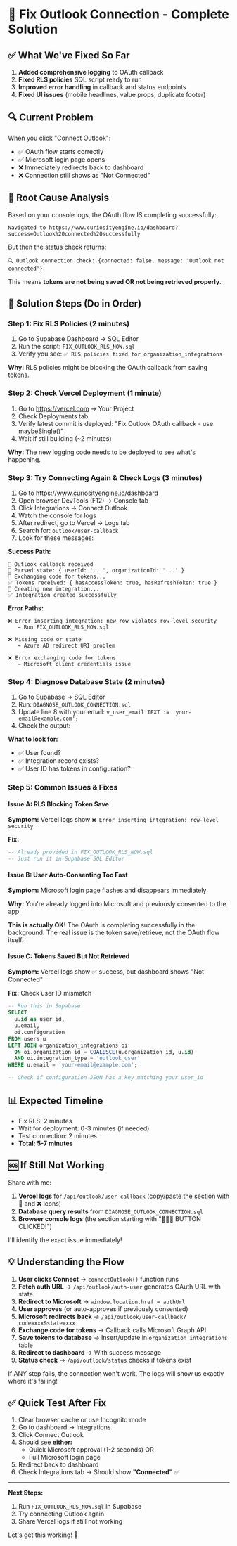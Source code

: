 # 🎯 Fix Outlook Connection - Complete Solution

## ✅ What We've Fixed So Far

1. **Added comprehensive logging** to OAuth callback
2. **Fixed RLS policies** SQL script ready to run
3. **Improved error handling** in callback and status endpoints
4. **Fixed UI issues** (mobile headlines, value props, duplicate footer)

## 🔍 Current Problem

When you click "Connect Outlook":
- ✅ OAuth flow starts correctly
- ✅ Microsoft login page opens
- ❌ Immediately redirects back to dashboard
- ❌ Connection still shows as "Not Connected"

## 🎯 Root Cause Analysis

Based on your console logs, the OAuth flow IS completing successfully:
```
Navigated to https://www.curiosityengine.io/dashboard?success=Outlook%20connected%20successfully
```

But then the status check returns:
```
🔍 Outlook connection check: {connected: false, message: 'Outlook not connected'}
```

This means **tokens are not being saved OR not being retrieved properly**.

## 🚀 Solution Steps (Do in Order)

### Step 1: Fix RLS Policies (2 minutes)

1. Go to Supabase Dashboard → SQL Editor
2. Run the script: `FIX_OUTLOOK_RLS_NOW.sql`
3. Verify you see: `✅ RLS policies fixed for organization_integrations`

**Why:** RLS policies might be blocking the OAuth callback from saving tokens.

### Step 2: Check Vercel Deployment (1 minute)

1. Go to https://vercel.com → Your Project
2. Check Deployments tab
3. Verify latest commit is deployed: "Fix Outlook OAuth callback - use maybeSingle()"
4. Wait if still building (~2 minutes)

**Why:** The new logging code needs to be deployed to see what's happening.

### Step 3: Try Connecting Again & Check Logs (3 minutes)

1. Go to https://www.curiosityengine.io/dashboard
2. Open browser DevTools (F12) → Console tab
3. Click Integrations → Connect Outlook
4. Watch the console for logs
5. After redirect, go to Vercel → Logs tab
6. Search for: `outlook/user-callback`
7. Look for these messages:

**Success Path:**
```
🔵 Outlook callback received
🔵 Parsed state: { userId: '...', organizationId: '...' }
🔵 Exchanging code for tokens...
✅ Tokens received: { hasAccessToken: true, hasRefreshToken: true }
🔵 Creating new integration...
✅ Integration created successfully
```

**Error Paths:**
```
❌ Error inserting integration: new row violates row-level security
   → Run FIX_OUTLOOK_RLS_NOW.sql

❌ Missing code or state
   → Azure AD redirect URI problem

❌ Error exchanging code for tokens
   → Microsoft client credentials issue
```

### Step 4: Diagnose Database State (2 minutes)

1. Go to Supabase → SQL Editor
2. Run: `DIAGNOSE_OUTLOOK_CONNECTION.sql`
3. Update line 8 with your email: `v_user_email TEXT := 'your-email@example.com';`
4. Check the output:

**What to look for:**
- ✅ User found?
- ✅ Integration record exists?
- ✅ User ID has tokens in configuration?

### Step 5: Common Issues & Fixes

#### Issue A: RLS Blocking Token Save
**Symptom:** Vercel logs show `❌ Error inserting integration: row-level security`

**Fix:**
```sql
-- Already provided in FIX_OUTLOOK_RLS_NOW.sql
-- Just run it in Supabase SQL Editor
```

#### Issue B: User Auto-Consenting Too Fast
**Symptom:** Microsoft login page flashes and disappears immediately

**Why:** You're already logged into Microsoft and previously consented to the app

**This is actually OK!** The OAuth is completing successfully in the background. The real issue is the token save/retrieve, not the OAuth flow itself.

#### Issue C: Tokens Saved But Not Retrieved
**Symptom:** Vercel logs show ✅ success, but dashboard shows "Not Connected"

**Fix:** Check user ID mismatch
```sql
-- Run this in Supabase
SELECT 
  u.id as user_id,
  u.email,
  oi.configuration
FROM users u
LEFT JOIN organization_integrations oi 
  ON oi.organization_id = COALESCE(u.organization_id, u.id)
  AND oi.integration_type = 'outlook_user'
WHERE u.email = 'your-email@example.com';

-- Check if configuration JSON has a key matching your user_id
```

## 📊 Expected Timeline

- Fix RLS: 2 minutes
- Wait for deployment: 0-3 minutes (if needed)
- Test connection: 2 minutes
- **Total: 5-7 minutes**

## 🆘 If Still Not Working

Share with me:

1. **Vercel logs** for `/api/outlook/user-callback` (copy/paste the section with 🔵 and ❌ icons)
2. **Database query results** from `DIAGNOSE_OUTLOOK_CONNECTION.sql`
3. **Browser console logs** (the section starting with "🔴🔴🔴 BUTTON CLICKED!")

I'll identify the exact issue immediately!

## 💡 Understanding the Flow

1. **User clicks Connect** → `connectOutlook()` function runs
2. **Fetch auth URL** → `/api/outlook/auth-user` generates OAuth URL with state
3. **Redirect to Microsoft** → `window.location.href = authUrl`
4. **User approves** (or auto-approves if previously consented)
5. **Microsoft redirects back** → `/api/outlook/user-callback?code=xxx&state=xxx`
6. **Exchange code for tokens** → Callback calls Microsoft Graph API
7. **Save tokens to database** → Insert/update in `organization_integrations` table
8. **Redirect to dashboard** → With success message
9. **Status check** → `/api/outlook/status` checks if tokens exist

If ANY step fails, the connection won't work. The logs will show us exactly where it's failing!

## ✅ Quick Test After Fix

1. Clear browser cache or use Incognito mode
2. Go to dashboard → Integrations
3. Click Connect Outlook
4. Should see **either:**
   - Quick Microsoft approval (1-2 seconds) OR
   - Full Microsoft login page
5. Redirect back to dashboard
6. Check Integrations tab → Should show **"Connected"** ✅

---

**Next Steps:**
1. Run `FIX_OUTLOOK_RLS_NOW.sql` in Supabase
2. Try connecting Outlook again
3. Share Vercel logs if still not working

Let's get this working! 🚀

